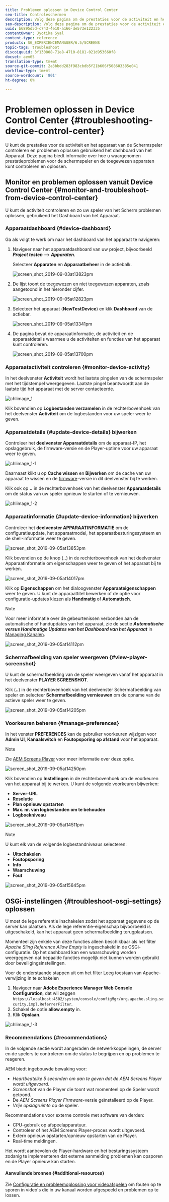```yaml
---
title: Problemen oplossen in Device Control Center
seo-title: Controleschermen
description: Volg deze pagina om de prestaties voor de activiteit en het apparaat van de Schermspeler te controleren en problemen op te lossen gebruikend het dashboard van het Apparaat.
seo-description: Volg deze pagina om de prestaties voor de activiteit en het apparaat van de Schermspeler te controleren en problemen op te lossen gebruikend het dashboard van het Apparaat.
uuid: b6895d5d-c743-4e10-a166-de573e122335
contentOwner: Jyotika Syal
content-type: reference
products: SG_EXPERIENCEMANAGER/6.5/SCREENS
topic-tags: troubleshoot
discoiquuid: 3f130808-71e8-4710-8181-021d953660f8
docset: aem65
translation-type: tm+mt
source-git-commit: 2a3bbdd283f983cbdb5f21b606f508603385e041
workflow-type: tm+mt
source-wordcount: '801'
ht-degree: 0%

---
```



# Problemen oplossen in Device Control Center {#troubleshooting-device-control-center}

U kunt de prestaties voor de activiteit en het apparaat van de Schermspeler controleren en problemen oplossen gebruikend het dashboard van het Apparaat. Deze pagina biedt informatie over hoe u waargenomen prestatieproblemen voor de schermspeler en de toegewezen apparaten kunt controleren en oplossen.

## Monitor en problemen oplossen vanuit Device Control Center {#monitor-and-troubleshoot-from-device-control-center}

U kunt de activiteit controleren en zo uw speler van het Scherm problemen oplossen, gebruikend het Dashboard van het Apparaat.

### Apparaatdashboard {#device-dashboard}

Ga als volgt te werk om naar het dashboard van het apparaat te navigeren:

1. Navigeer naar het apparaatdashboard van uw project, bijvoorbeeld ***Project testen*** —> ***Apparaten***.

   Selecteer **Apparaten** en **Apparaatbeheer** in de actiebalk.

   ![screen_shot_2019-09-03at13823pm](assets/screen_shot_2019-09-03at13823pm.png)

1. De lijst toont de toegewezen en niet toegewezen apparaten, zoals aangetoond in het hieronder cijfer.

   ![screen_shot_2019-09-05at12823pm](assets/screen_shot_2019-09-05at12823pm.png)

1. Selecteer het apparaat (**NewTestDevice**) en klik **Dashboard** van de actiebar.

   ![screen_shot_2019-09-05at13341pm](assets/screen_shot_2019-09-05at13341pm.png)

1. De pagina bevat de apparaatinformatie, de activiteit en de apparaatdetails waarmee u de activiteiten en functies van het apparaat kunt controleren.

   ![screen_shot_2019-09-05at13700pm](assets/screen_shot_2019-09-05at13700pm.png)

### Apparaatactiviteit controleren {#monitor-device-activity}

In het deelvenster **Activiteit** wordt het laatste pingelen van de schermspeler met het tijdstempel weergegeven. Laatste pingel beantwoordt aan de laatste tijd het apparaat met de server contacteerde.

![chlimage_1](assets/chlimage_1.png)

Klik bovendien op **Logbestanden verzamelen** in de rechterbovenhoek van het deelvenster **Activiteit** om de logbestanden voor uw speler weer te geven.

### Apparaatdetails {#update-device-details} bijwerken

Controleer het **deelvenster Apparaatdetails** om de apparaat-IP, het opslaggebruik, de firmware-versie en de Player-uptime voor uw apparaat weer te geven.

![chlimage_1-1](assets/chlimage_1-1.png)

Daarnaast klikt u op **Cache wissen** en **Bijwerken** om de cache van uw apparaat te wissen en de [firmware](screens-glossary.md)-versie in dit deelvenster bij te werken.

Klik ook op **..** in de rechterbovenhoek van het deelvenster **Apparaatdetails** om de status van uw speler opnieuw te starten of te vernieuwen.

![chlimage_1-2](assets/chlimage_1-2.png)

### Apparaatinformatie {#update-device-information} bijwerken

Controleer het **deelvenster APPARAATINFORMATIE** om de configuratieupdate, het apparaatmodel, het apparaatbesturingssysteem en de shell-informatie weer te geven.

![screen_shot_2019-09-05at13853pm](assets/screen_shot_2019-09-05at13853pm.png)

Klik bovendien op de knop (**..**) in de rechterbovenhoek van het deelvenster Apparaatinformatie om eigenschappen weer te geven of het apparaat bij te werken.

![screen_shot_2019-09-05at14017pm](assets/screen_shot_2019-09-05at14017pm.png)

Klik op **Eigenschappen** om het dialoogvenster **Apparaateigenschappen** weer te geven. U kunt de apparaattitel bewerken of de optie voor configuratie-updates kiezen als **Handmatig** of **Automatisch**.

>[!NOTE]
>
>Voor meer informatie over de gebeurtenissen verbonden aan de automatische of handupdates van het apparaat, zie de sectie ***Automatische versus Handmatige Updates van het Dashboard van het Apparaat*** in [Managing Kanalen](managing-channels.md).

![screen_shot_2019-09-05at14112pm](assets/screen_shot_2019-09-05at14112pm.png)

### Schermafbeelding van speler weergeven {#view-player-screenshot}

U kunt de schermafbeelding van de speler weergeven vanaf het apparaat in het deelvenster **PLAYER SCREENSHOT**.

Klik (**..**) in de rechterbovenhoek van het deelvenster Schermafbeelding van speler en selecteer **Schermafbeelding vernieuwen** om de opname van de actieve speler weer te geven.

![screen_shot_2019-09-05at14205pm](assets/screen_shot_2019-09-05at14205pm.png)

### Voorkeuren beheren {#manage-preferences}

In het venster **PREFERENCES** kan de gebruiker voorkeuren wijzigen voor **Admin UI**, **Kanaalswitch** en **Foutopsporing op afstand** voor het apparaat.

>[!NOTE]
>Zie [AEM Screens Player](working-with-screens-player.md) voor meer informatie over deze optie.

![screen_shot_2019-09-05at14250pm](assets/screen_shot_2019-09-05at14250pm.png)

Klik bovendien op **Instellingen** in de rechterbovenhoek om de voorkeuren van het apparaat bij te werken. U kunt de volgende voorkeuren bijwerken:

* **Server-URL**
* **Resolutie**
* **Plan opnieuw opstarten**
* **Max. nr. van logbestanden om te behouden**
* **Logboekniveau**

![screen_shot_2019-09-05at14511pm](assets/screen_shot_2019-09-05at14511pm.png)

>[!NOTE]
>U kunt elk van de volgende logbestandniveaus selecteren:
>* **Uitschakelen**
>* **Foutopsporing**
>* **Info**
>* **Waarschuwing**
>* **Fout**


![screen_shot_2019-09-05at15645pm](assets/screen_shot_2019-09-05at15645pm.png)

## OSGi-instellingen {#troubleshoot-osgi-settings} oplossen

U moet de lege referentie inschakelen zodat het apparaat gegevens op de server kan plaatsen. Als de lege referentie-eigenschap bijvoorbeeld is uitgeschakeld, kan het apparaat geen schermafbeelding terugplaatsen.

Momenteel zijn enkele van deze functies alleen beschikbaar als het filter *Apache Sling Reference Allow Empty* is ingeschakeld in de OSGi-configuratie. Op het dashboard kan een waarschuwing worden weergegeven dat bepaalde functies mogelijk niet kunnen worden gebruikt door beveiligingsinstellingen.

Voer de onderstaande stappen uit om het filter Leeg toestaan van Apache-verwijzing in te schakelen

1. Navigeer naar **Adobe Experience Manager Web Console Configuration**, dat wil zeggen `https://localhost:4502/system/console/configMgr/org.apache.sling.security.impl.ReferrerFilter`.
1. Schakel de optie **allow.empty** in.
1. Klik **Opslaan**.

![chlimage_1-3](assets/chlimage_1-3.png)

### Recommendations {#recommendations}

In de volgende sectie wordt aangeraden de netwerkkoppelingen, de server en de spelers te controleren om de status te begrijpen en op problemen te reageren.

AEM biedt ingebouwde bewaking voor:

* *Heartbeatelke 5 seconden om aan te geven dat de AEM Screens Player wordt uitgevoerd.* 
* *Screenshot* van de Player die toont wat momenteel op de Speler wordt getoond.
* De *AEM Screens Player Firmware*-versie geïnstalleerd op de Player.
* *Vrije opslagruimte* op de speler.

Recommendations voor externe controle met software van derden:

* CPU-gebruik op afspeelapparatuur.
* Controleer of het AEM Screens Player-proces wordt uitgevoerd.
* Extern opnieuw opstarten/opnieuw opstarten van de Player.
* Real-time meldingen.

Het wordt aanbevolen de Player-hardware en het besturingssysteem zodanig te implementeren dat externe aanmelding problemen kan opsporen en de Player opnieuw kan starten.

#### Aanvullende bronnen {#additional-resources}

Zie [Configuratie en probleemoplossing voor videoafspelen](troubleshoot-videos.md) om fouten op te sporen in video&#39;s die in uw kanaal worden afgespeeld en problemen op te lossen.
